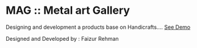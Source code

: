 MAG :: Metal art Gallery
===========================
Designing and development a products base on Handicrafts....
[See Demo](https://rawgit.com/fazurrehman/MAG/master/index.html)

Designed and Developed by : Faizur Rehman 
